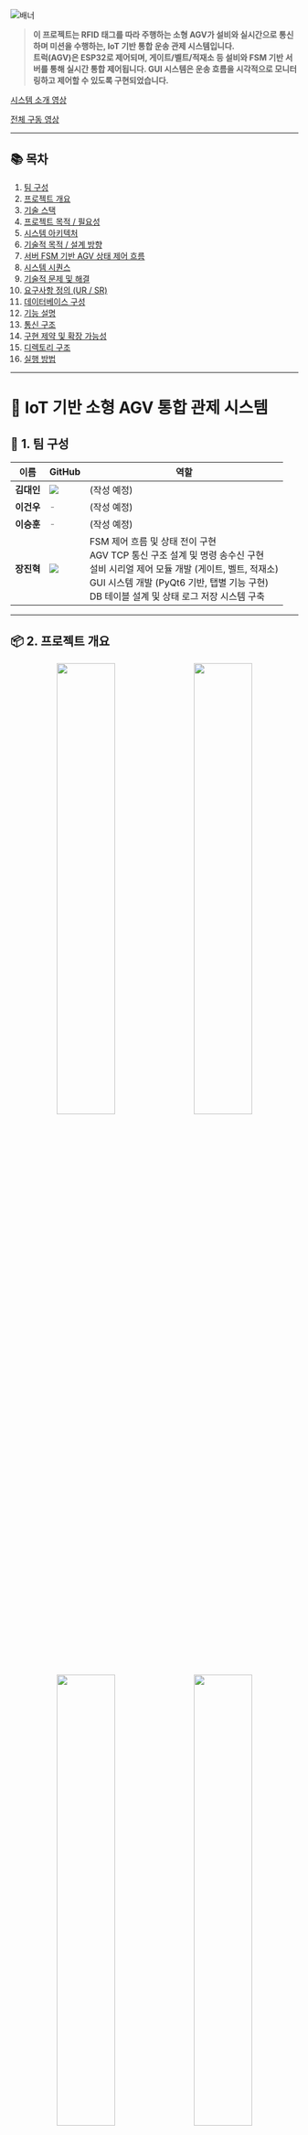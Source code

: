 ![배너](https://github.com/addinedu-ros-9th/iot-repo-4/blob/main/assets/images/banner.png?raw=true)

> **이 프로젝트는 RFID 태그를 따라 주행하는 소형 AGV가 설비와 실시간으로 통신하며 미션을 수행하는, IoT 기반 통합 운송 관제 시스템입니다.**  
> **트럭(AGV)은 ESP32로 제어되며, 게이트/벨트/적재소 등 설비와 FSM 기반 서버를 통해 실시간 통합 제어됩니다. GUI 시스템은 운송 흐름을 시각적으로 모니터링하고 제어할 수 있도록 구현되었습니다.**

[시스템 소개 영상](https://youtu.be/AI76I9BiS1k?si=EfL9UZIdROXblnkd)

[전체 구동 영상](https://youtu.be/LJ2RT1eQdgk)

---

## 📚 목차

1. [팀 구성](#1-팀-구성)  
2. [프로젝트 개요](#2-프로젝트-개요)  
3. [기술 스택](#3-기술-스택)  
4. [프로젝트 목적 / 필요성](#4-프로젝트-목적--필요성)  
5. [시스템 아키텍처](#5-시스템-아키텍처)  
6. [기술적 목적 / 설계 방향](#6-기술적-목적--설계-방향)  
7. [서버 FSM 기반 AGV 상태 제어 흐름](#7-서버-fsm-기반-agv-상태-제어-흐름)  
8. [시스템 시퀀스](#8-시스템-시퀀스)  
9. [기술적 문제 및 해결](#9-기술적-문제-및-해결)  
10. [요구사항 정의 (UR / SR)](#10-요구사항-정의-ur--sr)  
11. [데이터베이스 구성](#11-데이터베이스-구성)  
12. [기능 설명](#12-기능-설명)  
13. [통신 구조](#13-통신-구조)  
14. [구현 제약 및 확장 가능성](#14-구현-제약-및-확장-가능성)  
15. [디렉토리 구조](#15-디렉토리-구조)  
16. [실행 방법](#16-실행-방법)

---

# 🚚 IoT 기반 소형 AGV 통합 관제 시스템


## 👥 1. 팀 구성

<table>
  <thead>
    <tr>
      <th>이름</th>
      <th>GitHub</th>
      <th>역할</th>
    </tr>
  </thead>
  <tbody>
    <tr>
      <td><strong>김대인</strong></td>
      <td>
        <a href="https://github.com/Daeinism">
          <img src="https://img.shields.io/badge/github-Daeinism-181717?style=flat-square&logo=github&logoColor=white">
        </a>
      </td>
      <td>
        (작성 예정)
      </td>
    </tr>
    <tr>
      <td><strong>이건우</strong></td>
      <td><span style="color: gray;">-</span></td>
      <td>
        (작성 예정)
      </td>
    </tr>
    <tr>
      <td><strong>이승훈</strong></td>
      <td><span style="color: gray;">-</span></td>
      <td>
        (작성 예정)
      </td>
    </tr>
    <tr>
      <td><strong>장진혁</strong></td>
      <td>
        <a href="https://github.com/jinhyuk2me">
          <img src="https://img.shields.io/badge/github-jinhyuk2me-181717?style=flat-square&logo=github&logoColor=white">
        </a>
      </td>
      <td>
        FSM 제어 흐름 및 상태 전이 구현<br>
        AGV TCP 통신 구조 설계 및 명령 송수신 구현<br>
        설비 시리얼 제어 모듈 개발 (게이트, 벨트, 적재소)<br>
        GUI 시스템 개발 (PyQt6 기반, 탭별 기능 구현)<br>
        DB 테이블 설계 및 상태 로그 저장 시스템 구축<br>
      </td>
    </tr>
  </tbody>
</table>

---

## 📦 2. 프로젝트 개요

<p align="center">
  <img src="https://github.com/addinedu-ros-9th/iot-repo-4/blob/main/assets/images/gui/main_monitoring_1.gif?raw=true" width="45%" style="margin-right:10px;">
  <img src="https://github.com/addinedu-ros-9th/iot-repo-4/blob/main/assets/images/facilities/gate_1.gif?raw=true" width="45%">
</p>

<p align="center">
  <img src="https://github.com/addinedu-ros-9th/iot-repo-4/blob/main/assets/images/facilities/belt_2.gif?raw=true" width="45%" style="margin-right:10px;">
  <img src="https://github.com/addinedu-ros-9th/iot-repo-4/blob/main/assets/images/facilities/load_1.gif?raw=true" width="45%">
</p>

> ⏰ **프로젝트 기간**: 2025.05.03 ~ 2025.05.15

`D.U.S.T. (Dynamic Unified Smart Transport)`는 RFID 기반 위치 인식을 바탕으로 경로를 따라 주행하는 소형 AGV를 중심으로, 게이트, 컨베이어 벨트, 적재소 등 물류 설비를 실시간으로 통합 제어하는 IoT 기반 운송 관제 시스템입니다.

이 시스템은 FSM(Finite State Machine) 기반의 서버 제어 흐름과 TCP/Serial 통신, 그리고 PyQt 기반 GUI 관제 화면을 통합하여, 운송 흐름을 일관되게 제어하고 시각화할 수 있도록 설계되었습니다.

### 🧭 주요 특징

- AGV는 RFID 태그를 인식하며 지정된 경로를 자동 주행
- 설비(게이트/벨트/적재소)는 서버 명령에 따라 자동 응답 및 작동
- FSM 기반 서버가 AGV 상태와 설비 동작을 실시간으로 판단하고 명령 전송
- PyQt 기반 GUI를 통해 전체 흐름을 시각적으로 모니터링하고, 사용자가 수동으로 제어할 수 있도록 구현

### 🎯 구현 범위

- 서버 FSM 기반 상태 제어 흐름 설계 및 구현
- ESP32 기반 소형 AGV 펌웨어 개발 및 센서 연동
- TCP 통신 기반 AGV 제어 및 상태 보고 구조 구현
- Serial 통신 기반 설비 제어 모듈 설계 및 구현
- PyQt GUI 기반 관제 인터페이스 설계 (탭별 기능 구성)
- MySQL 기반 상태/미션/로그 관리 시스템 구축
  
---

## 🤖 AGV란? & 프로젝트 AGV 소개

### 🚚 AGV란? (Automated Guided Vehicle)

<p align="center">
  <img src="https://github.com/addinedu-ros-9th/iot-repo-4/blob/main/assets/images/agv.jpg?raw=true" width="90%">
</p>

AGV는 **사람의 개입 없이 자동으로 지정된 경로를 따라 이동하며 작업을 수행하는 무인 운반 차량**을 의미합니다. 산업 현장에서는 물류 이송, 자재 공급, 제품 이동 등 다양한 작업에 사용되며, 다음과 같은 특징을 가집니다:

- **경로 기반 자율 주행**: 선, QR, RFID, LiDAR 등 다양한 방식으로 경로를 인식하고 이동  
- **안전성 확보**: 초음파, IR, 라이다 등의 센서를 통해 장애물 감지 및 비상 정지  
- **중앙 제어 연동**: 서버 또는 PLC 기반 시스템과 연동되어 상태 보고 및 명령 수행  
- **자동화 효율성**: 반복 작업을 안정적으로 수행하여 인력 비용 절감 및 작업 효율 증가

### 🛠️ 본 프로젝트의 소형 AGV

<p align="center">
  <img src="https://github.com/addinedu-ros-9th/iot-repo-4/blob/main/assets/images/truck/truck_3.jpg?raw=true" width="90%">
</p>

이번 프로젝트에서 구현된 AGV는 **ESP32 기반의 경량 무인 차량**으로, 다음과 같은 구성 요소와 기능을 포함합니다:

| 항목 | 설명 |
|------|------|
| **제어 MCU** | ESP32-WROOM (Wi-Fi 통신 및 GPIO 제어) |
| **위치 인식** | RFID 태그를 통해 각 지점 도착 여부 판단 |
| **주행 알고리즘** | IR 센서 기반 라인트레이서 + PID 제어 방식 |
| **장애물 감지** | 초음파 센서로 전방 장애물 인식 후 자동 정지 |
| **통신 방식** | Wi-Fi 기반 TCP 클라이언트 (서버와 양방향 메시지 송수신) |
| **상태 보고** | 현재 위치, 배터리 상태, FSM 상태를 주기적으로 서버에 전송 |
| **자동 충전 전환** | 미션 종료 후 대기소 도착 시, 배터리 잔량에 따라 충전 상태로 자동 진입 |
| **FSM 기반 동작 흐름** | RUN, ARRIVED, START_LOADING, EMERGENCY 등 서버 FSM 상태에 따라 행동 결정 |

---

## 🛠️ 3. 기술 스택

| 분류 | 기술 구성 | |
|------|-----------|--|
| **개발 환경** | Linux (Ubuntu 24.04) | ![Linux](https://img.shields.io/badge/Linux-FCC624?style=for-the-badge&logo=linux&logoColor=white) ![Ubuntu](https://img.shields.io/badge/Ubuntu-E95420?style=for-the-badge&logo=Ubuntu&logoColor=white) |
| **MCU 및 펌웨어** | ESP32-WROOM, Arduino IDE | ![ESP32](https://img.shields.io/badge/ESP32-WROOM-E7352C?style=for-the-badge&logo=espressif&logoColor=white) ![Arduino](https://img.shields.io/badge/Arduino-00979D?style=for-the-badge&logo=arduino&logoColor=white) |
| **프로그래밍 언어** | Python 3.12, C++ | ![Python](https://img.shields.io/badge/python-3776AB?style=for-the-badge&logo=python&logoColor=white) ![C++](https://img.shields.io/badge/c++-%2300599C.svg?style=for-the-badge&logo=c%2B%2B&logoColor=white) |
| **관제 UI** | PyQt6 | ![PyQt6](https://img.shields.io/badge/PyQt6-41CD52?style=for-the-badge&logo=qt&logoColor=white) |
| **DB 연동** | MySQL | ![MySQL](https://img.shields.io/badge/MySQL-4479A1?style=for-the-badge&logo=mysql&logoColor=white) |
| **버전 관리** | Git, GitHub | ![Git](https://img.shields.io/badge/git-F05032?style=for-the-badge&logo=git&logoColor=white) ![GitHub](https://img.shields.io/badge/github-181717?style=for-the-badge&logo=github&logoColor=white) |
| **협업 툴** | Confluence, Slack, Jira | ![Confluence](https://img.shields.io/badge/confluence-172B4D?style=for-the-badge&logo=confluence&logoColor=white) ![Slack](https://img.shields.io/badge/slack-4A154B?style=for-the-badge&logo=slack&logoColor=white) ![Jira](https://img.shields.io/badge/Jira-0052CC?style=for-the-badge&logo=Jira&logoColor=white) |

---

## 🎯 4. 프로젝트 목적 / 필요성

본 프로젝트는 **소형 AGV(Automated Guided Vehicle)** 를 기반으로, **물류 자동화 시나리오의 흐름을 단일 제어 구조로 통합**하는 데 목적이 있습니다.

단순한 주행 제어나 센서 통신 구현을 넘어, AGV 이동부터 설비 제어, 상태 모니터링, 사용자 인터페이스까지 모든 흐름을 FSM 기반으로 통합 제어하는 것을 핵심 목표로 삼았습니다.

### 🔍 추진 배경

- 산업 현장에서는 AGV가 **정해진 경로를 따라 자율 주행하며**, 다양한 설비(게이트, 벨트, 저장소)와 **연동되는 시스템**이 점점 요구되고 있습니다.
- 이런 시스템은 단순 하드웨어 구성만으로는 구현이 어렵고, **센서 데이터 처리 → 판단 로직 → 제어 명령 → 시각화 UI**까지 전체 흐름이 유기적으로 연결되어야 합니다.
- 본 프로젝트는 이러한 구성 요소를 직접 설계 및 개발하며, **작동 흐름 전체가 일관된 FSM 구조로 제어되는 통합 관제 시스템**을 구현하였습니다.

### ✅ 핵심 의의

- **소형 AGV의 경로 주행부터 미션 처리까지 FSM으로 구성**
- **중앙 제어 서버가 AGV와 설비를 실시간으로 판단 및 제어**
- **GUI에서 실시간 상태 모니터링 및 수동 개입 가능**
- **센서 입력 → 제어 명령 → UI 반영 → DB 기록까지 전 과정 일관성 유지**

---

## 🧠 5. 기술적 목적 / 설계 방향

본 프로젝트는 단순한 센서 연동이나 주행 구현 수준을 넘어서, AGV와 설비를 FSM 기반의 상태 흐름으로 통합 제어하고, 이를 GUI와 DB 연동을 통해 가시화 및 확장 가능한 구조로 구현하는 데에 기술적 목적을 두고 있습니다.

### 🎯 주요 기술적 지향점
- FSM 기반 제어 흐름 설계 → 각 구성 요소의 상태를 명확히 정의하고, 상태 전이에 따라 명령과 응답을 일관되게 처리
- 이기종 통신 구조 통합 → TCP(AGV), Serial(설비), HTTP GUI 통신을 단일 FSM 흐름 안에서 처리
- AGV 및 설비 간 실시간 상호작용 구현 → 설비 응답 기반으로 다음 상태로 자동 전이되는 제어 흐름 구현
- 모듈화된 코드 구조 → AGV, 설비, 미션, 상태 기록 등 기능별 모듈 분리로 유지보수성과 확장성 강화

---

## 🔄 6. 서버 FSM 기반 AGV 상태 제어 흐름

AGV는 FSM(Finite State Machine)을 기반으로 동작하며, 제어 서버에서의 상태 판단, 설비 응답 처리, 통신 흐름, GUI 반영까지 하나의 FSM 구조 안에서 통합적으로 제어됩니다.

아래는 서버 FSM에서 제어되는 AGV 상태 흐름을 시각화한 다이어그램입니다.

```mermaid
stateDiagram-v2
    [*] --> IDLE

    IDLE --> ASSIGNED : ASSIGN_MISSION
    ASSIGNED --> MOVING : RUN

    MOVING --> WAITING : ARRIVED (e.g. GATE_A)
    WAITING --> LOADING : START_LOADING (at LOAD_A/B)
    WAITING --> UNLOADING : START_UNLOADING (at BELT)

    LOADING --> MOVING : FINISH_LOADING
    UNLOADING --> MOVING : FINISH_UNLOADING

    MOVING --> IDLE : ARRIVED @ STANDBY + NO MISSION
    MOVING --> CHARGING : START_CHARGING
    CHARGING --> IDLE : FINISH_CHARGING

    [*] --> EMERGENCY : EMERGENCY_TRIGGERED
    EMERGENCY --> IDLE : RESET
```

---

## 🧩 7. 시스템 아키텍처

<p align="center">
  <img src="https://github.com/addinedu-ros-9th/iot-repo-4/blob/main/assets/images/system_architecture/system.png?raw=true" width="85%">
</p>

이 시스템은 AGV, 서버, 설비, GUI가 유기적으로 연결된 IoT 기반 통합 제어 구조로 설계되었습니다.

### 🧱 통신 구조

- **TCP 통신**: AGV ↔ 서버 (양방향 실시간 명령/상태 보고)
- **시리얼 통신**: 서버 ↔ 설비 컨트롤러 (게이트/벨트/적재소)
- **HTTP API**: GUI ↔ 서버 API 서버 (Flask 기반 REST 호출)

### 🧠 서버 소프트웨어 계층

| 구성 요소 | 역할 |
|-----------|------|
| **MainController** | 전체 FSM 흐름 제어 및 명령 분배 |
| **TruckFSM** | AGV 상태 전이 FSM 처리 |
| **FacilityManager** | 설비 명령 라우팅 및 제어 |
| **StatusManager** | 상태 수집 및 DB 반영 |
| **MissionManager** | 미션 등록/변경/기록 처리 |

<p align="center">
  <img src="https://github.com/addinedu-ros-9th/iot-repo-4/blob/main/assets/images/system_architecture/sw.png?raw=true" width="85%">
</p>

### 🏗 하드웨어 구성

- AGV: ESP32 제어, 센서 장착, DC 모터 구동
- 설비: 아두이노 기반 (게이트/벨트/디스펜서)
- 충전소: 배터리 상태 감지 및 응답용 구성

<p align="center">
  <img src="https://github.com/addinedu-ros-9th/iot-repo-4/blob/main/assets/images/system_architecture/hw.png?raw=true" width="85%">
</p>

---

## 🔄 7. 시스템 시퀀스

### 1. 시스템 전체 흐름
<p align="center">
  <img src="https://github.com/addinedu-ros-9th/iot-repo-4/blob/main/assets/images/scenario/system.png?raw=true" width="85%">
</p>

### 2. 배터리 상태 변화
<p align="center">
  <img src="https://github.com/addinedu-ros-9th/iot-repo-4/blob/main/assets/images/scenario/battery.png?raw=true" width="85%">
</p>

### 3. **로그인 & 미션 등록**
<p align="center">
  <img src="https://github.com/addinedu-ros-9th/iot-repo-4/blob/main/assets/images/scenario/login.png?raw=true" width="85%">
</p>

### 4. **장애물 감지 및 비상 중단**
<p align="center">
  <img src="https://github.com/addinedu-ros-9th/iot-repo-4/blob/main/assets/images/scenario/obstacle.png?raw=true" width="85%">
</p>

### 5. **벨트 제어 및 경로 관리**
<p align="center">
  <img src="https://github.com/addinedu-ros-9th/iot-repo-4/blob/main/assets/images/scenario/belt.png?raw=true" width="85%">
</p>

---

## 🧪 9. 기술적 문제 및 해결

본 프로젝트에서는 실제 구현 과정에서 다양한 기술적 문제가 발생했으며, 이를 직접 해결해나가는 과정을 통해 시스템의 안정성과 응답 속도를 향상시켰습니다.

### 🧠 1. 통신 지연 및 처리 속도 문제

- **문제**:  
  AGV ↔ 서버 간 TCP 통신을 JSON 기반으로 설계했으나, 문자열 파싱 시간이 길어지고 `loop()` 처리 속도가 느려져 정밀한 주행 타이밍을 방해하는 문제가 발생했습니다.

- **해결**:  
  주요 명령에 대해서는 커스텀 바이트 메시지 프로토콜로 전환하여 메시지 크기를 줄이고 파싱 시간을 단축함으로써 주행 제어 명령에 대한 응답 속도를 크게 향상시켰습니다.
  
> ✅ 실제 통신 구조는 JSON + Byte 혼합 구조로 설계되어 유연성과 실시간성을 동시에 확보하였습니다.


### 🚗 2. RFID 리딩 중 PWM 불안정 문제

- **문제**:  
  RFID 태그 인식 시 센서 리딩 연산이 길어져 PID 루프 내 PWM 출력이 급격히 튀는 문제가 발생했습니다. 이는 주행 안정성을 해치고, 직선 주행 시 궤도가 흔들리는 현상을 유발했습니다.

- **해결**:  
  RFID 인식 직전에 약 0.5초간 PID 제어를 일시 정지하고, 기존 PWM 출력을 유지하는 방식으로 주행 안정성을 확보했습니다.
  
> ✅ RFID 기반 위치 인식과 주행 제어를 충돌 없이 병행하기 위한 타이밍 제어 기법을 적용하였습니다.


---

## 🧾 10. 요구사항 정의 (UR / SR)

본 시스템의 기능은 사용자 관점에서의 요구사항(**User Requirement, UR**)과  이를 만족시키기 위한 시스템 관점의 요구사항(**System Requirement, SR**)으로 나뉘며, 각 항목은 구현된 기능 기준으로 우선순위(Priority)를 함께 정의하였습니다.

### ✅ User Requirement (UR)
RFID 인식 직전에 약 0.5초간 PID 제어를 일시 정지하고, 기존 PWM 출력을 유지하는 방식으로 주행 안정성을 확보했습니다.
| ID | 요구사항 내용 | 우선순위 |
|----|----------------|---------|
| UR_01 | AGV는 특정 장소로 이동할 수 있어야 한다. | R |
| UR_02 | 이동에 사용되는 AGV는 무인 주행이 가능해야 한다. | O |
| UR_03 | 권한 있는 사용자만 시스템에 접속할 수 있어야 한다. | R |
| UR_04 | AGV 이동 단계별 상태를 실시간으로 모니터링할 수 있어야 한다. | R |
| UR_05 | AGV의 상태 기록을 저장하고 조회할 수 있어야 한다. | R |
| UR_06 | 각 시설의 상태를 모니터링할 수 있어야 한다. | R |
| UR_07 | AGV 출입은 허가된 AGV에 한해 이루어져야 한다. | R |
| UR_08 | 자동화된 적재 시설이 존재해야 한다. | R |
| UR_09 | 적재 시설은 수동 제어도 가능해야 한다. | O |
| UR_10 | AGV는 자동으로 화물을 적하할 수 있어야 한다. | R |
| UR_11 | 화물 저장소가 자동화되어 있어야 한다. | R |
| UR_12 | 저장소는 가용성을 고려해 자동으로 선택되어야 한다. | O |
| UR_13 | 저장소는 상황에 따라 동작을 정지할 수 있어야 한다. | R |

> 우선순위(R: Required / O: Optional)는 개발 당시의 시스템 구조 설계 기준이며, 대부분의 필수 요구사항은 이번 구현에 포함되어 있으며, 일부 선택 항목도 기본 동작 구조 내 포함되어 있습니다.

---

### ✅ System Requirement (SR)

| ID | 기능명 | 설명 |
|-----|--------|------|
| SR_01 | AGV 모니터링 기능 | AGV의 위치, 상태, 미션 진행 상황을 실시간 확인 |
| SR_02 | 시설 모니터링 기능 | 게이트, 벨트, 적재소 등 주요 시설 상태 시각화 |
| SR_03 | 사용자 권한 관리 기능 | 로그인, 접근 권한 설정 및 사용자 정보 관리 |
| SR_04 | 작업 관리 기능 | 미션 등록, 실행, 로그 기록 및 조회 기능 |
| SR_05 | 중앙 통제 기능 | AGV와 시설을 통합 제어하는 FSM 기반 중앙 서버 |
| SR_06 | AGV 자동 주행 기능 | 지정 경로에 따라 무인 주행 및 장애물 정지 |
| SR_07 | 화물 적하 기능 | 적재 완료 후 화물을 자동으로 하역 |
| SR_08 | 위치 인식 기능 | RFID 기반으로 AGV 위치 판단 및 상태 연동 |
| SR_09 | 상태 보고 기능 | 미션, 위치, 배터리 등의 상태를 서버에 실시간 송신 |
| SR_10 | 출입 제어 기능 | AGV 출입 여부를 게이트에서 확인 및 제한 |
| SR_11 | 게이트 자동 제어 기능 | AGV 통과 여부에 따라 자동 개폐 수행 |
| SR_12 | 적재소 AGV 감지 기능 | AGV 도착 여부 인식 및 응답 처리 |
| SR_13 | 적재소 자동 제어 기능 | 서버 명령에 따라 화물 적하 자동 수행 |
| SR_14 | 적재소 수동 제어 기능 | 수동으로 화물 투하 명령을 내릴 수 있음 (GUI 포함) |
| SR_15 | 벨트 이송 제어 기능 | 중앙 서버 명령에 따라 벨트 작동 및 정지 |
| SR_16 | 저장소 적재량 감지 기능 | 컨테이너의 실시간 적재 상태 모니터링 |
| SR_17 | 저장소 선택 자동화 기능 | 저장소 가용성에 따라 자동으로 저장 대상 결정 |
| SR_18 | 자동 정지 기능 | 중앙 명령 또는 저장소 포화 시 운송 흐름 정지 |
| SR_19 | 충전소 기능 | 배터리 상태에 따라 자동 충전 또는 대기 상태 전환 |

---

### 🔗 UR ↔ SR 매핑 관계
70
| 사용자 요구사항 (UR) | 관련 시스템 기능 (SR) |
|----------------------|------------------------|
| UR_01 AGV는 특정 장소로 이동할 수 있어야 한다. | SR_06, SR_08 |
| UR_02 이동에 사용되는 AGV는 무인 주행이 가능해야 한다. | SR_06 |
| UR_03 권한 있는 사용자만 시스템에 접속할 수 있어야 한다. | SR_03 |
| UR_04 AGV 이동 단계별 상태를 실시간으로 모니터링할 수 있어야 한다. | SR_01, SR_09 |
| UR_05 AGV의 상태 기록을 저장하고 조회할 수 있어야 한다. | SR_04, SR_09 |
| UR_06 각 시설의 상태를 모니터링할 수 있어야 한다. | SR_02, SR_15, SR_16 |
| UR_07 AGV 출입은 허가된 AGV에 한해 이루어져야 한다. | SR_10, SR_11 |
| UR_08 자동화된 적재 시설이 존재해야 한다. | SR_13 |
| UR_09 적재 시설은 수동 제어도 가능해야 한다. | SR_14 |
| UR_10 AGV는 자동으로 화물을 적하할 수 있어야 한다. | SR_07, SR_13 |
| UR_11 화물 저장소가 자동화되어 있어야 한다. | SR_15, SR_16 |
| UR_12 저장소는 가용성을 고려해 자동으로 선택되어야 한다. | SR_17 |
| UR_13 저장소는 상황에 따라 동작을 정지할 수 있어야 한다. | SR_18 |

---

## 🗄️ 11. 데이터베이스 구성 및 출처

본 시스템은 AGV, 미션, 설비, 사용자, 상태 기록 등 주요 항목을 MySQL 기반으로 테이블화하여 관리하며, 각 항목은 기능별로 나뉜 **모듈형 테이블 구조**로 구성되어 있습니다.

### 🧠 ERD (Entity Relationship Diagram)

<p align="center">
  <img src="https://github.com/addinedu-ros-9th/iot-repo-4/blob/main/assets/images/erd/erd.png?raw=true" width="85%">
</p>
※ 시스템 내 모든 구성요소가 DB 기반으로 통합 관리됨

### 📊 테이블 그룹별 구성

#### 🚚 AGV 관련

| 테이블명 | 설명 |
|----------|------|
| `TRUCK` | AGV 기본 정보 (ID, 이름 등) |
| `BATTERY_STATUS` | AGV의 배터리 잔량, FSM 상태, 이벤트 유형, 시점 기록 |
| `POSITION_STATUS` | AGV 위치, 상태, 시간 기록 (FSM 기준) |

#### 📦 임무(Mission) 관련

| 테이블명 | 설명 |
|----------|------|
| `MISSIONS` | 화물 종류, 수량, 출발지/도착지, 미션 상태 및 타임스탬프 기록 |
- AGV와 1:N 관계를 가지며, 미션 진행 단계를 시간 순으로 관리합니다.

#### 🏗 설비 관련

| 테이블명 | 설명 |
|----------|------|
| `FACILITY` | 시설 기본 정보 (게이트, 벨트, 컨테이너 등) |
| `GATE_STATUS` | 게이트 A/B 개폐 여부 및 타임스탬프 |
| `BELT_STATUS` | 컨베이어 벨트 작동 여부 |
| `CONTAINER_STATUS` | 컨테이너 A/B의 포화 여부 상태 기록 |

#### 👤 사용자 관련

| 테이블명 | 설명 |
|----------|------|
| `USERS` | 사용자 계정, 비밀번호, 역할(role) 등 로그인 정보 |
| `LOGIN_LOGS` | 로그인 시도, 성공/실패 여부, 시각 기록 |

### 🔄 데이터 흐름 및 활용 방식

- **AGV → 서버 (TCP)**  
  → 배터리 잔량, 위치, FSM 상태 주기적 보고 → `BATTERY_STATUS`, `POSITION_STATUS`

- **GUI → 서버 (API)**  
  → 미션 등록 요청 / 수동 제어 → `MISSIONS` / `FACILITY` 상태 갱신

- **시설 컨트롤러 → 서버 (Serial)**  
  → 벨트 작동, 게이트 개폐, 포화 상태 보고 → `GATE_STATUS`, `BELT_STATUS`, `CONTAINER_STATUS`

- **서버 내부 FSM**  
  → 이벤트 기반으로 상태 변경 기록 및 DB 반영 → 트리거형 상태 저장 구조

### ✅ 설계 특징 요약

- **모듈별 책임 분리**  
  → AGV/미션/설비/사용자 정보를 명확히 분리하여 구조화

- **상태 기반 기록 구조**  
  → `BATTERY_STATUS`, `POSITION_STATUS`, `GATE_STATUS` 등은 모두 시계열 기반 로그 테이블로 설계되어  
     제어 흐름을 추적하거나 문제 발생 시 원인 분석이 가능합니다.

- **가독성 높은 확장형 설계**  
  → 시설 종류(FACILITY)와 관련 상태 테이블을 분리 설계하여 향후 장치 추가 시 구조 유지 가능

> 미션 생성부터 AGV 운행, 설비 동작, 상태 기록까지 모든 흐름이 하나의 제어 구조로 연결되어 있으며, 관련 데이터는 단일 DB에서 통합 관리할 수 있도록 설계되었습니다.

---

 ## ⚙️ 12. 기능 설명
 

### 🚚 AGV 관련 기능

<p align="center">
  <img src="https://github.com/addinedu-ros-9th/iot-repo-4/blob/main/assets/images/truck/truck_1.gif?raw=true" width="45%" style="margin-right:10px;">
  <img src="https://github.com/addinedu-ros-9th/iot-repo-4/blob/main/assets/images/truck/truck_2.gif?raw=true" width="45%">
</p>

| 기능 | 설명 |
|------|------|
| **자동 주행** | AGV는 ESP32로 제어되며, RFID 태그를 따라 지정된 경로를 자동으로 주행합니다. |
| **위치 인식 및 보고** | RFID 태그를 인식해 현재 위치를 판단하고, 서버에 위치를 주기적으로 송신합니다. |
| **배터리 상태 모니터링** | 배터리 잔량 및 FSM 상태를 서버에 주기적으로 보고하며, 충전 필요 여부를 판단합니다. |
| **미션 수행** | 서버로부터 미션을 할당받고, 상태에 따라 FSM 전이 및 도착 후 하역을 자동 수행합니다. |
| **충돌 방지** | 초음파 센서를 통해 장애물을 감지하고 정지하도록 구현되어 있습니다. |
| **AGV 소켓 자동 등록** | 미등록 상태의 AGV도 TEMP 소켓으로 임시 등록되며, 정상적인 ID로 자동 재매핑됩니다. |
| **FSM 상태 회복 처리** | AGV FSM은 상태 불일치 시에도 강제로 상태를 보정하여 정상 흐름을 유지합니다. |

---

### 🏗 시설 제어 기능

<p align="center">
  <img src="https://github.com/addinedu-ros-9th/iot-repo-4/blob/main/assets/images/facilities/gate_1.gif?raw=true" width="30%" style="margin-right:10px;">
  <img src="https://github.com/addinedu-ros-9th/iot-repo-4/blob/main/assets/images/facilities/load_1.gif?raw=true" width="30%" style="margin-right:10px;">
  <img src="https://github.com/addinedu-ros-9th/iot-repo-4/blob/main/assets/images/facilities/belt_1.gif?raw=true" width="30%">
</p>

| 기능 | 설명 |
|------|------|
| **게이트 제어** | 등록된 AGV 접근 시 자동 개방, 미등록 AGV 접근 시 차단됩니다. |
| **벨트 작동 제어** | 서버 명령 또는 조건에 따라 컨베이어 벨트가 자동으로 작동/정지됩니다. |
| **화물 적하 기능** | AGV 도착 시 적재소가 감지하여 자동 투하 명령을 수행하며, GUI에서 수동 전환도 가능합니다. |
| **저장소 상태 감지** | 센서를 통해 저장소의 포화 여부를 감지하고, 서버에 상태를 보고합니다. |
| **저장소 자동 선택** | 컨테이너 A/B 중 가용 공간이 있는 저장소를 자동으로 선택하여 적하를 수행합니다. |
| **벨트 안전 제어 로직** | 컨테이너가 포화 상태일 경우, 벨트는 자동으로 작동을 거부하며 안전 상태를 유지합니다. |

---

### 🖥 중앙 제어 서버 기능

| 기능 | 설명 |
|------|------|
| **FSM 기반 제어 흐름** | AGV와 시설의 상태를 FSM으로 관리하며, 상태에 따라 명령을 자동 전송합니다. |
| **TCP / Serial 통신 처리** | AGV와는 TCP로, 시설과는 Serial로 통신하며 양방향 명령/상태 처리를 수행합니다. |
| **미션 관리 시스템** | 미션 생성, 할당, 상태 변경, 완료 여부 등을 종합 관리합니다. |
| **상태 수집 및 기록** | 모든 AGV/설비의 실시간 상태를 주기적으로 수집하여 DB에 기록합니다. |
| **비상 정지 및 우선 제어** | 서버에서 수동 명령으로 AGV/설비에 즉시 제어 명령을 내릴 수 있습니다. |
| **디스펜서 위치 보정** | DISPENSER_LOADED 이벤트 시, AGV 위치 누락을 디스펜서 상태로 자동 보정합니다. |
| **시리얼 응답 파싱 구조화** | 예: ACK:GATE_A_OPENED 형식의 문자열 응답을 구조화된 JSON으로 변환하여 FSM 로직과 연계합니다. |
| **커스텀 프로토콜 구조화** | JSON 기반 메시지 외에도 `Header + Payload` 형식의 Byte 메시지를 지원. 명령어 ID, 송수신자 ID, 페이로드 길이, 내용 등으로 구조화하여 통신 효율 향상 |
| **미션 없음 시 자동 상태 전환** | 미션 큐가 비었을 경우, AGV이 STANDBY에 있다면 자동으로 충전 상태 진입 또는 IDLE 유지 결정 |

#### 🔧 고급 제어 기능 요약

| 고급 기능 | 설명 |
|-----------|------|
| **TEMP 소켓 자동 등록** | AGV이 등록되지 않은 상태로 TCP 연결 시, `TEMP_포트번호`로 임시 등록한 뒤 실제 AGV ID로 자동 전환합니다. |
| **FSM 상태 불일치 자동 보정** | 서버 재시작 등으로 상태가 어긋나도, FSM이 현재 위치와 이벤트에 따라 적절한 상태로 자동 전이됩니다. |
| **적재 위치 유효성 검증 및 재지시** | 잘못된 위치에 도착 시, 미션 정보와 대조하여 다시 올바른 적재 위치로 RUN 명령을 보냅니다. |
| **미션 없음 시 자동 충전 전환** | 미션이 없고 STANDBY에 있을 경우, 배터리가 100%가 아니면 자동으로 충전 상태로 전환됩니다. |

---

### 🧑‍💼 사용자 인터페이스

#### Login Window
<p align="center">
  <img src="https://github.com/addinedu-ros-9th/iot-repo-4/blob/main/assets/images/gui/login.png?raw=true" width="30%">
</p>

#### Main Monitoring 탭
<p align="center">
  <img src="https://github.com/addinedu-ros-9th/iot-repo-4/blob/main/assets/images/gui/main_monitoring_1.gif?raw=true" width="90%">
</p>
<p align="center">
  <img src="https://github.com/addinedu-ros-9th/iot-repo-4/blob/main/assets/images/gui/main_monitoring_2.gif?raw=true" width="90%">
</p>

#### Mission Management 탭
<p align="center">
  <img src="https://github.com/addinedu-ros-9th/iot-repo-4/blob/main/assets/images/gui/mission%20management.gif?raw=true" width="90%">
</p>

#### Event Log 탭
<p align="center">
  <img src="https://github.com/addinedu-ros-9th/iot-repo-4/blob/main/assets/images/gui/event%20log.gif?raw=true" width="90%">
</p>

#### Settings 탭
<p align="center">
  <img src="https://github.com/addinedu-ros-9th/iot-repo-4/blob/main/assets/images/gui/settings.gif?raw=true" width="90%">
</p>


| 기능            | 설명                                                                                                                                         |
| ------------- | ------------------------------------------------------------------------------------------------------------------------------------------ |
| **메인 모니터링 탭** | 전체 맵을 통해 AGV의 위치와 진행 상황을 실시간으로 시각화합니다. 사용자는 FSM 상태, 현재 위치, 미션 흐름을 직관적으로 확인하고, 필요한 경우 직접 제어할 수 있습니다.                      |
| **미션 관리 탭**   | AGV가 수행할 미션을 수동으로 등록하거나 삭제할 수 있으며, 현재 진행 중인 미션의 상세 정보도 확인 가능합니다. 이 기능은 AGV FSM 흐름에 직접 영향을 미칩니다. 사용자는 GUI를 통해 미션 생성 → 배정 → 완료까지의 흐름을 제어할 수 있습니다. |
| **이벤트 로그 탭**  | AGV와 설비의 상태 변화, 명령 수행, 센서 감지, 오류 발생 등의 주요 이벤트를 실시간으로 확인할 수 있어, AGV 운영 상태를 정밀하게 추적할 수 있습니다.                                                  |
| **Setting 탭** | AGV ID, 설비 포트, 통신 설정 등을 구성하여 AGV 및 제어 서버 간 통신 환경을 설정합니다. 해당 설정은 실제 운행에 적용되는 구성으로, 시스템 시작 시 필수로 지정해야 하는 항목들입니다.                              |
| **로그인 기능**    | 사용자 로그인 후 권한에 따라 기능 접근이 달라지며, 관리자/오퍼레이터 권한에 따라 미션 제어, 설정 변경, 긴급 정지 등 주요 기능 사용 여부가 결정됩니다. 이는 실제 AGV 제어의 안전성과 보안성을 보장하기 위한 구조입니다.            |



---

## 📡 13. 통신 구조

본 시스템은 AGV, 설비, GUI 간의 실시간 상호작용을 위해 **TCP 통신**, **Serial 통신**, **HTTP API 통신**의 세 가지 방식을 조합하여 구현되었습니다.

각 통신 방식은 독립적이지만, **중앙 서버의 FSM 제어 흐름에 따라 긴밀히 연결**되어 작동합니다.

### 🛰 1. AGV ↔ 중앙 서버: **TCP 통신**

#### ✅ 메시지 포맷

- **2가지 형식 지원**:
  - JSON 기반 메시지 (디버깅, 해석 용이)
  - Byte 기반 메시지 (경량/고속 전송)

#### 🔸 JSON 메시지 예시

```json
{
  "sender": "TRUCK_01",
  "receiver": "SERVER",
  "cmd": "ARRIVED",
  "payload": {
    "position": "CHECKPOINT_A"
  }
}
```

#### 🔸 Byte 메시지 포맷 (Header + Payload 구조)

| 필드        | 크기(byte) | 설명                            |
|-------------|-------------|---------------------------------|
| sender_id   | 1           | 송신자 ID (e.g., 0x01 = TRUCK)  |
| receiver_id | 1           | 수신자 ID (e.g., 0x10 = SERVER) |
| cmd_id      | 1           | 명령 코드                       |
| payload_len | 1           | 페이로드 길이                   |
| payload     | 가변        | 명령어별 데이터                 |

#### 🔹 주요 명령 예시

**AGV → 서버**

- `ARRIVED` (0x01): 위치 도착 알림  
- `OBSTACLE` (0x02): 장애물 감지 보고  
- `STATUS_UPDATE` (0x03): 배터리/위치 상태 보고  
- `START_LOADING`, `FINISH_UNLOADING` 등

**서버 → AGV**

- `MISSION_ASSIGNED` (0x10): 미션 할당  
- `RUN` / `STOP`: 주행 시작/정지  
- `GATE_OPENED`: 게이트 개방 알림

> FSM 상태 전이는 이 메시지 흐름에 따라 자동 수행됩니다.

### ⚙️ 2. 설비 ↔ 중앙 서버: **Serial 통신**

#### ✅ 설비 구성

- Gate Controller (게이트 개폐)  
- Belt Controller (벨트 작동)  
- Dispenser Controller (자원 투하)

#### 🔸 명령 방식

- **송신**: 서버 → 설비 (명령어 전송)  
- **수신**: 설비 → 서버 (상태 회신)

#### 🔸 예시 명령어

| 명령        | 설명              |
|-------------|-------------------|
| `GATE_A_OPEN`    | 게이트 A 개방     |
| `BELT_RUN`   | 벨트 작동 시작    |
| `DISPENSER_OPEN` | 자원 투하 실행 |

### 🌐 3. GUI ↔ 중앙 서버: **HTTP REST API**

#### ✅ 기본 정보

- Base URL: `/api`
- Protocol: HTTP  
- Content-Type: `application/json`

#### 🔸 주요 API 엔드포인트

| 메서드 | 엔드포인트                              | 설명                          |
|--------|------------------------------------------|-------------------------------|
| GET    | `/api/trucks`                            | 모든 AGV 상태 조회           |
| GET    | `/api/trucks/{truck_id}`                 | 특정 AGV 상태 조회           |
| POST   | `/api/missions`                          | 미션 생성                     |
| POST   | `/api/facilities/gates/{id}/control`     | 게이트 열기/닫기              |
| POST   | `/api/facilities/belt/control`           | 벨트 시작/정지                |

#### 🔸 예시 요청/응답

**미션 생성 요청**
```json
{
  "mission_id": "MISSION_001",
  "cargo_type": "SAND",
  "cargo_amount": 100.0,
  "source": "LOAD_A",
  "destination": "BELT"
}
```

**AGV 상태 응답**
```json
{
  "TRUCK_01": {
    "battery": {"level": 87.0, "is_charging": false},
    "position": {"location": "CHECKPOINT_A", "status": "IDLE"},
    "fsm_state": "IDLE"
  }
}
```

### ✅ 통신 방식 비교 요약

| 구성          | 방식           | 역할 및 특징                            |
|---------------|----------------|-----------------------------------------|
| AGV ↔ 서버   | TCP (JSON/Byte)| 명령 송수신 / 상태 보고 (실시간 FSM 연동) |
| 설비 ↔ 서버   | Serial         | 명령 기반 제어 및 상태 회신             |
| GUI ↔ 서버    | HTTP API       | 미션 등록, 상태 조회, 수동 제어 기능     |

> 각 통신 구조는 독립적으로 작동하지만, 중앙 서버의 FSM 흐름에 따라 유기적으로 동기화되어 작동합니다.

---

 ## 🧱 14. 구현 제약 및 확장 가능성

| 현재 상태 | 구현 한계 | 개선 가능성 |
|------------|------------|-------------|
| AGV 1대 기반 FSM + GUI 구조 | 현재 GUI와 미션 큐가 하나의 FSM 흐름에만 연결되어 있어, 다중 AGV 운용에 제약이 있습니다. | `contexts[truck_id]`, `TruckFSMManager` 구조를 활용해 다중 FSM 병렬 운용 가능. GUI 시각화 및 큐 구조 확장 시, 다중 AGV 운용 시뮬레이션 가능 |
| 배터리 상태 가상값 기반 운영 | 실제 전류/전압 센서 미연동, 잔량은 시뮬레이션 값으로 처리됨 | `INA226` 등 센서 연동 시 실시간 잔량 측정 가능. 향후 에너지 기반 경로 최적화 및 스마트 충전 로직으로 확장 가능 |
| 설비 제어는 기본적인 양방향 구조 | ACK 수신 여부만 단순 확인하며, 미수신 시 재시도 없음 | 설비 명령에 대해 타임아웃 기반 재전송 및 오류 기록 기능 추가 시 신뢰성 강화 가능 |
| 설정 저장 기능 미구현 | 통신 설정, 장치 등록 등이 세션 내 임시 저장. 재시작 시 초기화됨 | JSON 또는 MySQL 기반 설정 저장 구조 적용 시 운영 환경 유지 및 빠른 재가동 가능 |

---

## 📁 15. 디렉토리 구조

본 프로젝트는 **서버, 펌웨어, GUI, 시각 자료, 테스트, 문서**까지 전체 시스템을 구성하는 모든 요소를 기능 단위로 디렉토리화하여 구성하였습니다.

```
iot_dust/
├── backend/                 # 💡 서버 로직 및 기능별 Python 모듈
│   ├── auth/               # 사용자 인증 기능 (로그인/권한)
│   ├── mission/            # 미션 등록 및 상태 관리
│   ├── truck_fsm/          # 서버 FSM 흐름 중 AGV 관련 상태 전이 로직
│   ├── tcpio/              # AGV와의 TCP 통신 수신/응답 처리
│   ├── serialio/           # 설비(Gate, Belt 등) 제어용 시리얼 통신 모듈
│   ├── rest_api/           # Flask 기반 GUI API 서버
│   ├── main_controller/    # 🚀 전체 FSM 흐름 및 제어 통합 (진입점)
│   ├── truck_status/       # AGV 상태 기록 (배터리, 위치 등)
│   └── facility_status/    # 설비 상태 기록 모듈
│
├── gui/                    # 🖥 PyQt6 기반 관제 인터페이스
│   ├── tabs/               # 각 탭별 UI 및 동작 구현
│   ├── ui/                 # Qt Designer로 제작한 .ui 파일들
│   └── main_windows/       # GUI 진입점 (관리자/오퍼레이터 전용 메인 창)
│
├── firmware/               # 🔌 MCU 기반 펌웨어 코드 (Arduino/ESP32)
│   ├── truck/              # AGV 센서/주행/RFID 관련 펌웨어
│   ├── gate/               # 게이트 개폐 펌웨어
│   ├── belt/               # 컨베이어 벨트 제어 펌웨어
│   └── dispenser/          # 적재소(디스펜서) 제어 펌웨어
│
├── run/                    # ▶️ 실행 스크립트 디렉토리
│   ├── run_main_server.py  # 서버 실행 진입점
│   └── run_gui.py          # GUI 실행 진입점
│
├── tests/                  # 🧪 주요 기능 단위 테스트 코드 모음
├── assets/                 # 📷 시연 GIF, 시스템 구조도, ERD, GUI 캡처 등
├── documents/              # 📄 발표자료, 설계 문서, 통신 명세서 등 문서
└── README.md               # 📘 프로젝트 소개 문서

```

---

## 🔧 16. 실행 방법

```bash
# 서버 실행
python run/run_main_server.py

# 관제 GUI 실행
python run/run_gui.py
```
